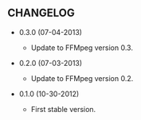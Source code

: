 CHANGELOG
---------

* 0.3.0 (07-04-2013)

  * Update to FFMpeg version 0.3.

* 0.2.0 (07-03-2013)

  * Update to FFMpeg version 0.2.

* 0.1.0 (10-30-2012)

  * First stable version.
